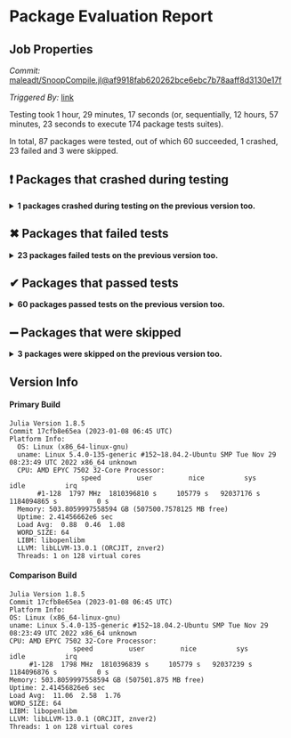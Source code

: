 # Package Evaluation Report

## Job Properties

*Commit:* [maleadt/SnoopCompile.jl@af9918fab620262bce6ebc7b78aaff8d3130e17f](https://github.com/maleadt/SnoopCompile.jl/commit/af9918fab620262bce6ebc7b78aaff8d3130e17f)

*Triggered By:* [link](https://github.com/timholy/SnoopCompile.jl/pull/335#issuecomment-1377477054)

Testing took 1 hour, 29 minutes, 17 seconds (or, sequentially, 12 hours, 57 minutes, 23 seconds to execute 174 package tests suites).

In total, 87 packages were tested, out of which 60 succeeded, 1 crashed, 23 failed and 3 were skipped.


## ❗ Packages that crashed during testing

<details><summary><strong>1 packages crashed during testing on the previous version too.</strong></summary>
<p>

<details open><summary>An internal error was encountered (1 packages):</summary>
<p>


- [PALEOcopse v0.4.4](https://s3.amazonaws.com/julialang-reports/nanosoldier/pkgeval/by_hash/af9918f/PALEOcopse.primary.log)

</p>
</details>

</p>
</details>


## ✖ Packages that failed tests

<details><summary><strong>23 packages failed tests on the previous version too.</strong></summary>
<p>

<details open><summary>Package has test failures (6 packages):</summary>
<p>


- [CSV v0.10.9](https://s3.amazonaws.com/julialang-reports/nanosoldier/pkgeval/by_hash/af9918f/CSV.primary.log)
- [Luxor v3.6.0](https://s3.amazonaws.com/julialang-reports/nanosoldier/pkgeval/by_hash/af9918f/Luxor.primary.log)
- [Parsers v2.5.2](https://s3.amazonaws.com/julialang-reports/nanosoldier/pkgeval/by_hash/af9918f/Parsers.primary.log)
- [PlotRNA v0.1.6](https://s3.amazonaws.com/julialang-reports/nanosoldier/pkgeval/by_hash/af9918f/PlotRNA.primary.log)
- [Plots v1.38.1](https://s3.amazonaws.com/julialang-reports/nanosoldier/pkgeval/by_hash/af9918f/Plots.primary.log)
- [RoME v0.21.1](https://s3.amazonaws.com/julialang-reports/nanosoldier/pkgeval/by_hash/af9918f/RoME.primary.log)

</p>
</details>

<details open><summary>Package is missing a package dependency (1 packages):</summary>
<p>


- [WildBootTests v0.8.5](https://s3.amazonaws.com/julialang-reports/nanosoldier/pkgeval/by_hash/af9918f/WildBootTests.primary.log)

</p>
</details>

<details open><summary>Package is using an unknown package (2 packages):</summary>
<p>


- [QSymbolicsBase v0.1.0](https://s3.amazonaws.com/julialang-reports/nanosoldier/pkgeval/by_hash/af9918f/QSymbolicsBase.primary.log)
- [QSymbolicsClifford v0.1.0](https://s3.amazonaws.com/julialang-reports/nanosoldier/pkgeval/by_hash/af9918f/QSymbolicsClifford.primary.log)

</p>
</details>

<details open><summary>There were unidentified errors (3 packages):</summary>
<p>


- [GLMakie v0.8.1](https://s3.amazonaws.com/julialang-reports/nanosoldier/pkgeval/by_hash/af9918f/GLMakie.primary.log)
- [SpmImageTycoon v0.4.1](https://s3.amazonaws.com/julialang-reports/nanosoldier/pkgeval/by_hash/af9918f/SpmImageTycoon.primary.log)
- [ThreadPinning v0.7.2](https://s3.amazonaws.com/julialang-reports/nanosoldier/pkgeval/by_hash/af9918f/ThreadPinning.primary.log)

</p>
</details>

<details open><summary>Tests became inactive (4 packages):</summary>
<p>


- [Bonsai v0.5.4](https://s3.amazonaws.com/julialang-reports/nanosoldier/pkgeval/by_hash/af9918f/Bonsai.primary.log)
- [DFControl v0.5.18](https://s3.amazonaws.com/julialang-reports/nanosoldier/pkgeval/by_hash/af9918f/DFControl.primary.log)
- [Term v1.1.0](https://s3.amazonaws.com/julialang-reports/nanosoldier/pkgeval/by_hash/af9918f/Term.primary.log)
- [WGLMakie v0.8.5](https://s3.amazonaws.com/julialang-reports/nanosoldier/pkgeval/by_hash/af9918f/WGLMakie.primary.log)

</p>
</details>

<details open><summary>Test duration exceeded the time limit (6 packages):</summary>
<p>


- [Collide v0.1.0](https://s3.amazonaws.com/julialang-reports/nanosoldier/pkgeval/by_hash/af9918f/Collide.primary.log)
- [IncrementalInference v0.32.1](https://s3.amazonaws.com/julialang-reports/nanosoldier/pkgeval/by_hash/af9918f/IncrementalInference.primary.log)
- [OrdinaryDiffEq v6.37.0](https://s3.amazonaws.com/julialang-reports/nanosoldier/pkgeval/by_hash/af9918f/OrdinaryDiffEq.primary.log)
- [ProbNumDiffEq v0.8.6](https://s3.amazonaws.com/julialang-reports/nanosoldier/pkgeval/by_hash/af9918f/ProbNumDiffEq.primary.log)
- [QSymbolicsOptics v0.1.0](https://s3.amazonaws.com/julialang-reports/nanosoldier/pkgeval/by_hash/af9918f/QSymbolicsOptics.primary.log)
- [QuantumSymbolics v0.1.0](https://s3.amazonaws.com/julialang-reports/nanosoldier/pkgeval/by_hash/af9918f/QuantumSymbolics.primary.log)

</p>
</details>

<details open><summary>Test log exceeded the size limit (1 packages):</summary>
<p>


- [Octavian v0.3.20](https://s3.amazonaws.com/julialang-reports/nanosoldier/pkgeval/by_hash/af9918f/Octavian.primary.log)

</p>
</details>

</p>
</details>


## ✔ Packages that passed tests

<details><summary><strong>60 packages passed tests on the previous version too.</strong></summary>
<p>

- [ARCHModels v2.3.0](https://s3.amazonaws.com/julialang-reports/nanosoldier/pkgeval/by_hash/af9918f/ARCHModels.primary.log)
- [ActuaryUtilities v3.10.0](https://s3.amazonaws.com/julialang-reports/nanosoldier/pkgeval/by_hash/af9918f/ActuaryUtilities.primary.log)
- [AstroImages v0.4.0](https://s3.amazonaws.com/julialang-reports/nanosoldier/pkgeval/by_hash/af9918f/AstroImages.primary.log)
- [BioSequences v3.1.2](https://s3.amazonaws.com/julialang-reports/nanosoldier/pkgeval/by_hash/af9918f/BioSequences.primary.log)
- [BioSymbols v5.1.2](https://s3.amazonaws.com/julialang-reports/nanosoldier/pkgeval/by_hash/af9918f/BioSymbols.primary.log)
- [BlockSystems v0.4.5](https://s3.amazonaws.com/julialang-reports/nanosoldier/pkgeval/by_hash/af9918f/BlockSystems.primary.log)
- [C3D v0.7.3](https://s3.amazonaws.com/julialang-reports/nanosoldier/pkgeval/by_hash/af9918f/C3D.primary.log)
- [CairoMakie v0.10.1](https://s3.amazonaws.com/julialang-reports/nanosoldier/pkgeval/by_hash/af9918f/CairoMakie.primary.log)
- [ColorSchemes v3.20.0](https://s3.amazonaws.com/julialang-reports/nanosoldier/pkgeval/by_hash/af9918f/ColorSchemes.primary.log)
- [DataEnvelopmentAnalysis v0.8.0](https://s3.amazonaws.com/julialang-reports/nanosoldier/pkgeval/by_hash/af9918f/DataEnvelopmentAnalysis.primary.log)
- [DataFrames v1.4.4](https://s3.amazonaws.com/julialang-reports/nanosoldier/pkgeval/by_hash/af9918f/DataFrames.primary.log)
- [DrillMudsThermalProps v0.2.6](https://s3.amazonaws.com/julialang-reports/nanosoldier/pkgeval/by_hash/af9918f/DrillMudsThermalProps.primary.log)
- [DynamicExpressions v0.4.2](https://s3.amazonaws.com/julialang-reports/nanosoldier/pkgeval/by_hash/af9918f/DynamicExpressions.primary.log)
- [Finch v0.2.0](https://s3.amazonaws.com/julialang-reports/nanosoldier/pkgeval/by_hash/af9918f/Finch.primary.log)
- [FluxTraining v0.3.5](https://s3.amazonaws.com/julialang-reports/nanosoldier/pkgeval/by_hash/af9918f/FluxTraining.primary.log)
- [GtkObservables v1.2.6](https://s3.amazonaws.com/julialang-reports/nanosoldier/pkgeval/by_hash/af9918f/GtkObservables.primary.log)
- [ImageFiltering v0.7.3](https://s3.amazonaws.com/julialang-reports/nanosoldier/pkgeval/by_hash/af9918f/ImageFiltering.primary.log)
- [ImageQualityIndexes v0.3.4](https://s3.amazonaws.com/julialang-reports/nanosoldier/pkgeval/by_hash/af9918f/ImageQualityIndexes.primary.log)
- [ImageView v0.11.3](https://s3.amazonaws.com/julialang-reports/nanosoldier/pkgeval/by_hash/af9918f/ImageView.primary.log)
- [JSON3 v1.12.0](https://s3.amazonaws.com/julialang-reports/nanosoldier/pkgeval/by_hash/af9918f/JSON3.primary.log)
- [JosephsonCircuits v0.1.4](https://s3.amazonaws.com/julialang-reports/nanosoldier/pkgeval/by_hash/af9918f/JosephsonCircuits.primary.log)
- [JutulDarcy v0.1.6](https://s3.amazonaws.com/julialang-reports/nanosoldier/pkgeval/by_hash/af9918f/JutulDarcy.primary.log)
- [LinearSolve v1.33.0](https://s3.amazonaws.com/julialang-reports/nanosoldier/pkgeval/by_hash/af9918f/LinearSolve.primary.log)
- [LoopVectorization v0.12.146](https://s3.amazonaws.com/julialang-reports/nanosoldier/pkgeval/by_hash/af9918f/LoopVectorization.primary.log)
- [Lux v0.4.36](https://s3.amazonaws.com/julialang-reports/nanosoldier/pkgeval/by_hash/af9918f/Lux.primary.log)
- [MRIReco v0.7.1](https://s3.amazonaws.com/julialang-reports/nanosoldier/pkgeval/by_hash/af9918f/MRIReco.primary.log)
- [MacroModelling v0.1.3](https://s3.amazonaws.com/julialang-reports/nanosoldier/pkgeval/by_hash/af9918f/MacroModelling.primary.log)
- [Makie v0.19.1](https://s3.amazonaws.com/julialang-reports/nanosoldier/pkgeval/by_hash/af9918f/Makie.primary.log)
- [MarchingCubes v0.1.4](https://s3.amazonaws.com/julialang-reports/nanosoldier/pkgeval/by_hash/af9918f/MarchingCubes.primary.log)
- [MartaCT v0.3.6](https://s3.amazonaws.com/julialang-reports/nanosoldier/pkgeval/by_hash/af9918f/MartaCT.primary.log)
- [MieScattering v1.0.0](https://s3.amazonaws.com/julialang-reports/nanosoldier/pkgeval/by_hash/af9918f/MieScattering.primary.log)
- [NFFT v0.13.3](https://s3.amazonaws.com/julialang-reports/nanosoldier/pkgeval/by_hash/af9918f/NFFT.primary.log)
- [NaNStatistics v0.6.20](https://s3.amazonaws.com/julialang-reports/nanosoldier/pkgeval/by_hash/af9918f/NaNStatistics.primary.log)
- [NonlinearSolve v1.1.1](https://s3.amazonaws.com/julialang-reports/nanosoldier/pkgeval/by_hash/af9918f/NonlinearSolve.primary.log)
- [PALEOboxes v0.21.7](https://s3.amazonaws.com/julialang-reports/nanosoldier/pkgeval/by_hash/af9918f/PALEOboxes.primary.log)
- [PlotUtils v1.3.2](https://s3.amazonaws.com/julialang-reports/nanosoldier/pkgeval/by_hash/af9918f/PlotUtils.primary.log)
- [PrimitiveCollisions v0.1.0](https://s3.amazonaws.com/julialang-reports/nanosoldier/pkgeval/by_hash/af9918f/PrimitiveCollisions.primary.log)
- [QuantumClifford v0.6.7](https://s3.amazonaws.com/julialang-reports/nanosoldier/pkgeval/by_hash/af9918f/QuantumClifford.primary.log)
- [RecipesBase v1.3.3](https://s3.amazonaws.com/julialang-reports/nanosoldier/pkgeval/by_hash/af9918f/RecipesBase.primary.log)
- [RecipesPipeline v0.6.11](https://s3.amazonaws.com/julialang-reports/nanosoldier/pkgeval/by_hash/af9918f/RecipesPipeline.primary.log)
- [RecursiveFactorization v0.2.14](https://s3.amazonaws.com/julialang-reports/nanosoldier/pkgeval/by_hash/af9918f/RecursiveFactorization.primary.log)
- [RefractiveIndex v0.3.1](https://s3.amazonaws.com/julialang-reports/nanosoldier/pkgeval/by_hash/af9918f/RefractiveIndex.primary.log)
- [RoMEPlotting v0.10.1](https://s3.amazonaws.com/julialang-reports/nanosoldier/pkgeval/by_hash/af9918f/RoMEPlotting.primary.log)
- [SIMD v3.4.3](https://s3.amazonaws.com/julialang-reports/nanosoldier/pkgeval/by_hash/af9918f/SIMD.primary.log)
- [SimpleNonlinearSolve v0.1.4](https://s3.amazonaws.com/julialang-reports/nanosoldier/pkgeval/by_hash/af9918f/SimpleNonlinearSolve.primary.log)
- [SparseIR v1.0.2](https://s3.amazonaws.com/julialang-reports/nanosoldier/pkgeval/by_hash/af9918f/SparseIR.primary.log)
- [SparseVariables v0.7.1](https://s3.amazonaws.com/julialang-reports/nanosoldier/pkgeval/by_hash/af9918f/SparseVariables.primary.log)
- [SummationByPartsOperators v0.5.28](https://s3.amazonaws.com/julialang-reports/nanosoldier/pkgeval/by_hash/af9918f/SummationByPartsOperators.primary.log)
- [Sundials v4.11.4](https://s3.amazonaws.com/julialang-reports/nanosoldier/pkgeval/by_hash/af9918f/Sundials.primary.log)
- [SymbolicRegression v0.14.5](https://s3.amazonaws.com/julialang-reports/nanosoldier/pkgeval/by_hash/af9918f/SymbolicRegression.primary.log)
- [Tensors v1.13.1](https://s3.amazonaws.com/julialang-reports/nanosoldier/pkgeval/by_hash/af9918f/Tensors.primary.log)
- [TestParticle v0.2.2](https://s3.amazonaws.com/julialang-reports/nanosoldier/pkgeval/by_hash/af9918f/TestParticle.primary.log)
- [TriangularSolve v0.1.17](https://s3.amazonaws.com/julialang-reports/nanosoldier/pkgeval/by_hash/af9918f/TriangularSolve.primary.log)
- [UnicodePlots v3.3.2](https://s3.amazonaws.com/julialang-reports/nanosoldier/pkgeval/by_hash/af9918f/UnicodePlots.primary.log)
- [Vecchia v0.9.3](https://s3.amazonaws.com/julialang-reports/nanosoldier/pkgeval/by_hash/af9918f/Vecchia.primary.log)
- [VectorizedStatistics v0.5.1](https://s3.amazonaws.com/julialang-reports/nanosoldier/pkgeval/by_hash/af9918f/VectorizedStatistics.primary.log)
- [VideoIO v1.0.4](https://s3.amazonaws.com/julialang-reports/nanosoldier/pkgeval/by_hash/af9918f/VideoIO.primary.log)
- [Vlasiator v0.9.36](https://s3.amazonaws.com/julialang-reports/nanosoldier/pkgeval/by_hash/af9918f/Vlasiator.primary.log)
- [Winston v1.0.0](https://s3.amazonaws.com/julialang-reports/nanosoldier/pkgeval/by_hash/af9918f/Winston.primary.log)
- [Yields v3.4.0](https://s3.amazonaws.com/julialang-reports/nanosoldier/pkgeval/by_hash/af9918f/Yields.primary.log)

</p>
</details>


## ➖ Packages that were skipped

<details><summary><strong>3 packages were skipped on the previous version too.</strong></summary>
<p>

<details open><summary>Package could not be installed (2 packages):</summary>
<p>


- [PSSFSS](https://s3.amazonaws.com/julialang-reports/nanosoldier/pkgeval/by_hash/af9918f/PSSFSS.primary.log)
- [PairPlots](https://s3.amazonaws.com/julialang-reports/nanosoldier/pkgeval/by_hash/af9918f/PairPlots.primary.log)

</p>
</details>

<details open><summary>Package was blacklisted (1 packages):</summary>
<p>


- [RemoteHPC](https://s3.amazonaws.com/julialang-reports/nanosoldier/pkgeval/by_hash/af9918f/RemoteHPC.primary.log)

</p>
</details>

</p>
</details>


## Version Info

#### Primary Build

```
Julia Version 1.8.5
Commit 17cfb8e65ea (2023-01-08 06:45 UTC)
Platform Info:
  OS: Linux (x86_64-linux-gnu)
  uname: Linux 5.4.0-135-generic #152~18.04.2-Ubuntu SMP Tue Nov 29 08:23:49 UTC 2022 x86_64 unknown
  CPU: AMD EPYC 7502 32-Core Processor: 
                  speed         user         nice          sys         idle          irq
       #1-128  1797 MHz  1810396810 s     105779 s   92037176 s  1184094865 s          0 s
  Memory: 503.8059997558594 GB (507500.7578125 MB free)
  Uptime: 2.41456662e6 sec
  Load Avg:  0.88  0.46  1.08
  WORD_SIZE: 64
  LIBM: libopenlibm
  LLVM: libLLVM-13.0.1 (ORCJIT, znver2)
  Threads: 1 on 128 virtual cores

```

  #### Comparison Build

  ```
Julia Version 1.8.5
Commit 17cfb8e65ea (2023-01-08 06:45 UTC)
Platform Info:
  OS: Linux (x86_64-linux-gnu)
  uname: Linux 5.4.0-135-generic #152~18.04.2-Ubuntu SMP Tue Nov 29 08:23:49 UTC 2022 x86_64 unknown
  CPU: AMD EPYC 7502 32-Core Processor: 
                  speed         user         nice          sys         idle          irq
       #1-128  1798 MHz  1810396839 s     105779 s   92037239 s  1184096876 s          0 s
  Memory: 503.8059997558594 GB (507501.875 MB free)
  Uptime: 2.41456826e6 sec
  Load Avg:  11.06  2.58  1.76
  WORD_SIZE: 64
  LIBM: libopenlibm
  LLVM: libLLVM-13.0.1 (ORCJIT, znver2)
  Threads: 1 on 128 virtual cores

  ```
  <!-- Generated on 2023-01-10T12:23:03.171 -->
